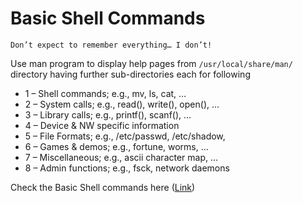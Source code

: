 # Basic Shell Commands

`Don’t expect to remember everything… I don’t!`

Use man program to display help pages from
`/usr/local/share/man/` directory having
further sub-directories each for following

- 1 – Shell commands; e.g., mv, ls, cat, …
- 2 – System calls; e.g., read(), write(), open(), …
- 3 – Library calls; e.g., printf(), scanf(), …
- 4 – Device & NW specific information
- 5 – File Formats; e.g., /etc/passwd, /etc/shadow,
- 6 – Games & demos; e.g., fortune, worms, …
- 7 – Miscellaneous; e.g., ascii character map, …
- 8 – Admin functions; e.g., fsck, network daemons

Check the Basic Shell commands here ([Link](cmds.pdf))